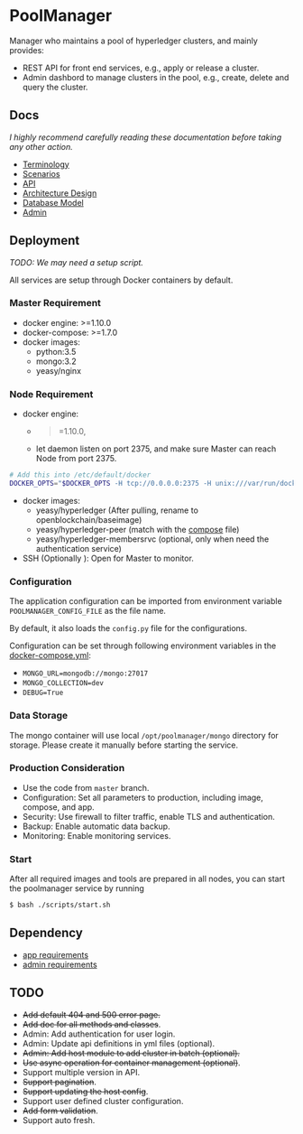 # PoolManager

Manager who maintains a pool of hyperledger clusters, and mainly provides:

 * REST API for front end services, e.g., apply or release a cluster.
 * Admin dashbord to manage clusters in the pool, e.g., create,
 delete and query the cluster.

## Docs
*I highly recommend carefully reading these documentation before taking any
other action.*

* [Terminology](docs/terminology.md)
* [Scenarios](docs/scenario.md)
* [API](docs/api.md)
* [Architecture Design](docs/arch.md)
* [Database Model](docs/db.md)
* [Admin](docs/admin.md)

## Deployment

*TODO: We may need a setup script.*

All services are setup through Docker containers by default.

### Master Requirement
* docker engine: >=1.10.0
* docker-compose: >=1.7.0
* docker images:
    - python:3.5
    - mongo:3.2
    - yeasy/nginx

### Node Requirement

* docker engine:
    - >=1.10.0,
    - let daemon listen on port 2375, and make sure Master can reach Node from port 2375.
```sh
# Add this into /etc/default/docker
DOCKER_OPTS="$DOCKER_OPTS -H tcp://0.0.0.0:2375 -H unix:///var/run/docker.sock"
```
* docker images:
    - yeasy/hyperledger (After pulling, rename to openblockchain/baseimage)
    - yeasy/hyperledger-peer (match with the [compose](admin/common/compose-defaults.yml) file)
    - yeasy/hyperledger-membersrvc (optional, only when need the authentication service)
* SSH (Optionally ): Open for Master to monitor.

### Configuration
The application configuration can be imported from environment variable `POOLMANAGER_CONFIG_FILE` as
the file name.

By default, it also loads the `config.py` file for the configurations.

Configuration can be set through following environment variables in the
[docker-compose.yml](docker-compose.yml):

* `MONGO_URL=mongodb://mongo:27017`
* `MONGO_COLLECTION=dev`
* `DEBUG=True`

### Data Storage
The mongo container will use local `/opt/poolmanager/mongo` directory for
storage. Please create it manually before starting the service.

### Production Consideration

* Use the code from `master` branch.
* Configuration: Set all parameters to production, including image, compose,
and app.
* Security: Use firewall to filter traffic, enable TLS and authentication.
* Backup: Enable automatic data backup.
* Monitoring: Enable monitoring services.

### Start
After all required images and tools are prepared in all nodes, you can start
the poolmanager service by running

```sh
$ bash ./scripts/start.sh
```

## Dependency

* [app requirements](app/requirements.txt)
* [admin requirements](admin/requirements.txt)


## TODO
* ~~Add default 404 and 500 error page.~~
* ~~Add doc for all methods and classes~~.
* Admin: Add authentication for user login.
* Admin: Update api definitions in yml files (optional).
* ~~Admin: Add host module to add cluster in batch (optional).~~
* ~~Use async operation for container management (optional)~~.
* Support multiple version in API.
* ~~Support pagination~~.
* ~~Support updating the host config~~.
* Support user defined cluster configuration.
* ~~Add form validation~~.
* Support auto fresh.
